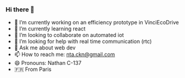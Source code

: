 ### Hi there 👋


- 🔭 I’m currently working on an efficiency prototype in VinciEcoDrive
- 🌱 I’m currently learning react
- 👯 I’m looking to collaborate on automated iot
- 🤔 I’m looking for help with real time communication (rtc)
- 💬 Ask me about web dev
- 📫 How to reach me: nta.ckn@gmail.com
- 😄 Pronouns: Nathan C-137
- :fr: From Paris

